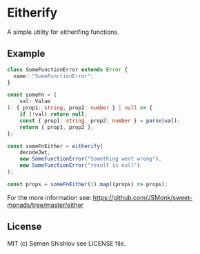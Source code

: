 # Eitherify

A simple utility for eitherifing functions.

## Example

```typescript
class SomeFunctionError extends Error {
  name: "SomeFunctionError";
}

const someFn = (
    val: Value
): { prop1: string, prop2: number } | null => {
    if (!val) return null;
    const { prop1: string, prop2: number } = parse(val);
    return { prop1, prop2 };
};

const someFnEither = eitherify(
    decodeJwt,
    new SomeFunctionError("Something went wrong"),
    new SomeFunctionError("result is null")
);

const props = someFnEither(1).map((props) => props);
```
For the more information see: https://github.com/JSMonk/sweet-monads/tree/master/either

## License

MIT (c) Semen Shishlov see LICENSE file.
